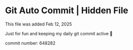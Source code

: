 # Git Auto Commit | Hidden File

This file was added Feb 12, 2025

Just for fun and keeping my daily git commit active 🤪

commit number: 648282
